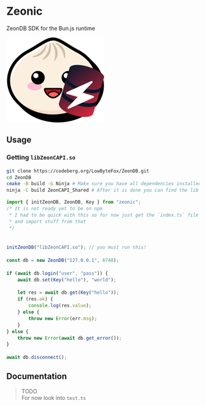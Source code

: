 # Zeonic
ZeonDB SDK for the Bun.js runtime

<img src="./logo.png" width=256>

## Usage
### Getting `libZeonCAPI.so`
```sh
git clone https://codeberg.org/LowByteFox/ZeonDB.git
cd ZeonDB
cmake -B build -G Ninja # Make sure you have all dependencies installed
ninja -C build ZeonCAPI_Shared # After it is done you can find the lib as build/libZeonCAPI.so
```
```ts
import { initZeonDB, ZeonDB, Key } from "zeonic";
/* It is not ready yet to be on npm
 * I had to be quick with this so for now just get the `index.ts` file
 * and import stuff from that
 */


initZeonDB("libZeonCAPI.so"); // you must run this!

const db = new ZeonDB("127.0.0.1", 6748);

if (await db.login("user", "pass")) {
    await db.set(Key("hello"), "world");

    let res = await db.get(Key("hello"));
    if (res.ok) {
        console.log(res.value);
    } else {
        throw new Error(err.msg);
    }
} else {
    throw new Error(await db.get_error());
}

await db.disconnect();
```

## Documentation
> TODO <br>
> For now look into `test.ts`
